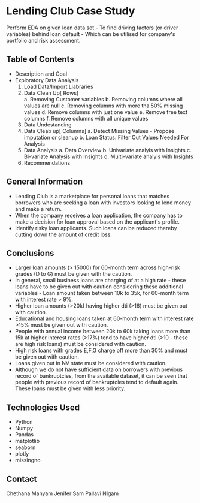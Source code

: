 # Lending Club Case Study
Perform EDA on given loan data set 
		- To find driving factors (or driver variables) behind loan default 
		- Which can be utilised for company's portfolio and risk assessment. 

## Table of Contents
* Description and Goal 
* Exploratory Data Analysis
   1. Load Data/Import Liabraries 
   2. Data Clean Up[ Rows]      
	      a. Removing Customer variables
		  b. Removing columns where all values are null
		  c. Removing columns with more tha 50% missing values
		  d. Remove columns with just one value
		  e. Remove free text columns
		  f. Remove columns with all unique values
   3. Data Undestanding 
   4. Data Cleab up[ Columns]
		 a. Detect Missing Values - Propose imputation or cleanup
		 b. Loan Status: Filter Out Values Needed For Analysis
   5.  Data Analysis
         a. Data Overview
		 b. Univariate analyis with Insights
		 c. Bi-variate Analysis with Insights
		 d. Multi-variate analyis with Insights
   6. Recommendations 

## General Information
- Lending Club is a marketplace for personal loans that matches borrowers who are seeking a loan with investors looking to lend money and make a return.
- When the company receives a loan application, the company has to make a decision for loan approval based on the applicant's profile.
- Identify risky loan applicants. Such loans can be reduced thereby cutting down the amount of credit loss.

## Conclusions
- Larger loan amounts (> 15000) for 60-month term across high-risk grades (D to G) must be given with the caution.​
- In general, small business loans are charging of at a high rate - these loans have to be given out with caution considering these additional variables - Loan amount taken between 10k to 35k, for 60-month term with interest rate > 9%.​
- Higher loan amounts (>20k) having higher dti (>16) must be given out with caution.​
- Educational and housing loans taken at 60-month term with interest rate >15% must be given out with caution.​
- People with annual income between 20k to 60k taking loans more than 15k at higher interest rates (>17%) tend to have higher dti (>10 - these are high risk loans) must be considered with caution.​
- High risk loans with grades E,F,G charge off more than 30% and must be given out with caution.​
- Loans given out in NV state must be considered with caution.​
- Although we do not have sufficient data on borrowers with previous record of bankruptcies, from the available dataset, it can be seen that people with previous record of bankruptcies tend to default again. These loans must be given with less priority.

## Technologies Used
- Python
- Numpy
- Pandas
- matplotlib
- seaborn
- plotly
- missingno

## Contact
Chethana Manyam​
Jenifer  Sam​
Pallavi Nigam 
